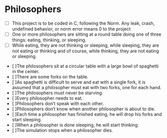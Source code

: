# Philosophers
- [ ] This project is to be coded in C, following the Norm. Any leak, crash, undefined
behavior, or norm error means 0 to the project
- [ ] One or more philosophers are sitting at a round table doing one of three things:
eating, thinking, or sleeping.
- [ ]  While eating, they are not thinking or sleeping, while sleeping, they are not eating
or thinking and of course, while thinking, they are not eating or sleeping.
- [ ]The philosophers sit at a circular table with a large bowl of spaghetti in the center.
- [ ]There are some forks on the table.
- [ ]As spaghetti is difficult to serve and eat with a single fork, it is assumed that a
philosopher must eat with two forks, one for each hand.
- [ ]The philosophers must never be starving.
- [ ]Every philosopher needs to eat.
- [ ]Philosophers don’t speak with each other.
- [ ]Philosophers don’t know when another philosopher is about to die.
- [ ]Each time a philosopher has finished eating, he will drop his forks and start sleeping.
- [ ]When a philosopher is done sleeping, he will start thinking.
- [ ]The simulation stops when a philosopher dies.